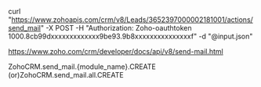 curl "https://www.zohoapis.com/crm/v8/Leads/3652397000002181001/actions/send_mail"
-X POST
-H "Authorization: Zoho-oauthtoken 1000.8cb99dxxxxxxxxxxxxx9be93.9b8xxxxxxxxxxxxxxxf"
-d "@input.json"


https://www.zoho.com/crm/developer/docs/api/v8/send-mail.html

ZohoCRM.send_mail.{module_name}.CREATE
(or)ZohoCRM.send_mail.all.CREATE
